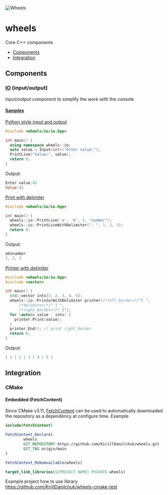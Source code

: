 
![Wheels](https://media.giphy.com/media/Gjnpx6nps0yS4/giphy.gif)
# wheels
Core C++ components

- [Components](#components)
- [Integration](#integration)

## Components
### [IO](wheels/io) (input/output)

Input/output component to simplify the work with the console

#### [Samples](samples/io)

[Python style input and output](samples/io/input.cpp)
```cpp
#include <wheels/io/io.hpp>

int main() {
  using namespace wheels::io;
  auto value = Input<int>("Enter value:");
  PrintLine("Value:", value);
  return 0;
}
```
Output:
```powershell
Enter value:42
Value:42
```

[Print with delimiter](samples/io/output.cpp)
```cpp
#include <wheels/io/io.hpp>

int main() {
  wheels::io::PrintLine('a', 'b', 1, "number");
  wheels::io::PrintLineWithDelimiter(", ", 1, 2, 3);
  return 0;
}
```
Output:
```powershell
ab1number
1, 2, 3
```
[Printer with delimiter](samples/io/printer.cpp)
```cpp
#include <wheels/io/io.hpp>
#include <vector>

int main() {
  std::vector ints{1, 2, 3, 4, 5};
  wheels::io::PrinterWithDelimiter printer(/*left_border=*/"[ ",
      /*delimiter=*/" | ",
      /*right_border=*/" ]");
  for (auto&& value : ints) {
    printer.Print(value);
  }
  printer.End(); // print right_border
  return 0;
}
```
Output:
```powershell
[ 1 | 2 | 3 | 4 | 5 ]
```
## Integration
### CMake
#### Embedded (FetchContent)
Since CMake v3.11, [FetchContent](https://cmake.org/cmake/help/v3.11/module/FetchContent.html) can be used to automatically downloaded the repository as a dependency at configure time.
Example
```cmake
include(FetchContent)

FetchContent_Declare(
        wheels
        GIT_REPOSITORY https://github.com/KirillDanilchuk/wheels.git
        GIT_TAG origin/main
)

FetchContent_MakeAvailable(wheels)

target_link_libraries(${PROJECT_NAME} PRIVATE wheels)
```
Example project how to use library https://github.com/KirillDanilchuk/wheels-cmake-test